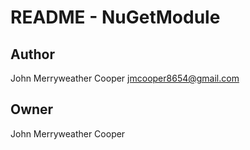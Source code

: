 # README - NuGetModule

## Author

John Merryweather Cooper <jmcooper8654@gmail.com>

## Owner

John Merryweather Cooper
